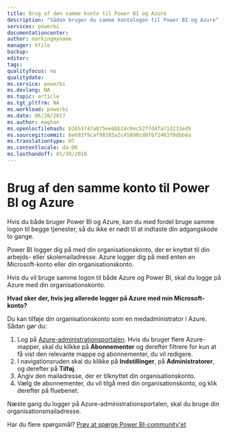 ```yaml
---
title: Brug af den samme konto til Power BI og Azure
description: "Sådan bruger du samme kontologon til Power BI og Azure"
services: powerbi
documentationcenter: 
author: markingmyname
manager: kfile
backup: 
editor: 
tags: 
qualityfocus: no
qualitydate: 
ms.service: powerbi
ms.devlang: NA
ms.topic: article
ms.tgt_pltfrm: NA
ms.workload: powerbi
ms.date: 06/28/2017
ms.author: maghan
ms.openlocfilehash: b2659747a875ee6bb14c0ec52f7d4fa71d233ed9
ms.sourcegitcommit: 6e693f9caf98385a2c45890cd0fbf2403f0dbb8a
ms.translationtype: HT
ms.contentlocale: da-DK
ms.lasthandoff: 01/30/2018
---
```

# <a name="using-the-same-account-for-power-bi-and-azure"></a>Brug af den samme konto til Power BI og Azure
Hvis du både bruger Power BI og Azure, kan du med fordel bruge samme logon til begge tjenester, så du ikke er nødt til at indtaste din adgangskode to gange.

Power BI logger dig på med din organisationskonto, der er knyttet til din arbejds- eller skolemailadresse.  Azure logger dig på med enten en Microsoft-konto eller din organisationskonto.

Hvis du vil bruge samme logon til både Azure og Power BI, skal du logge på Azure med din organisationskonto.

**Hvad sker der, hvis jeg allerede logger på Azure med min Microsoft-konto?**

Du kan tilføje din organisationskonto som en medadministrator i Azure.  Sådan gør du:

1. Log på [Azure-administrationsportalen](http://manage.windowsazure.com/). Hvis du bruger flere Azure-mapper, skal du klikke på **Abonnementer** og derefter filtrere for kun at få vist den relevante mappe og abonnementer, du vil redigere.
2. I navigationsruden skal du klikke på **Indstillinger**, på **Administratorer**, og derefter på **Tilføj**.
3. Angiv den mailadresse, der er tilknyttet din organisationskonto.
4. Vælg de abonnementer, du vil tilgå med din organisationskonto, og klik derefter på fluebenet.

Næste gang du logger på Azure-administrationsportalen, skal du bruge din organisationsmailadresse.

Har du flere spørgsmål? [Prøv at spørge Power BI-community'et](http://community.powerbi.com/)

